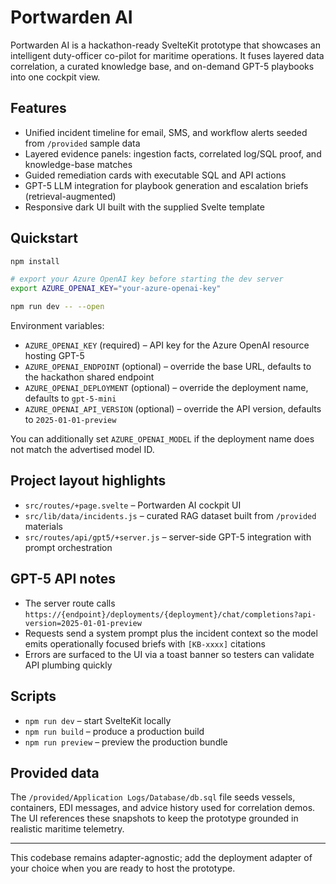 # Portwarden AI

Portwarden AI is a hackathon-ready SvelteKit prototype that showcases an intelligent duty-officer co-pilot for maritime operations. It fuses layered data correlation, a curated knowledge base, and on-demand GPT-5 playbooks into one cockpit view.

## Features

- Unified incident timeline for email, SMS, and workflow alerts seeded from `/provided` sample data
- Layered evidence panels: ingestion facts, correlated log/SQL proof, and knowledge-base matches
- Guided remediation cards with executable SQL and API actions
- GPT-5 LLM integration for playbook generation and escalation briefs (retrieval-augmented)
- Responsive dark UI built with the supplied Svelte template

## Quickstart

```sh
npm install

# export your Azure OpenAI key before starting the dev server
export AZURE_OPENAI_KEY="your-azure-openai-key"

npm run dev -- --open
```

Environment variables:

- `AZURE_OPENAI_KEY` (required) – API key for the Azure OpenAI resource hosting GPT-5
- `AZURE_OPENAI_ENDPOINT` (optional) – override the base URL, defaults to the hackathon shared endpoint
- `AZURE_OPENAI_DEPLOYMENT` (optional) – override the deployment name, defaults to `gpt-5-mini`
- `AZURE_OPENAI_API_VERSION` (optional) – override the API version, defaults to `2025-01-01-preview`

You can additionally set `AZURE_OPENAI_MODEL` if the deployment name does not match the advertised model ID.

## Project layout highlights

- `src/routes/+page.svelte` – Portwarden AI cockpit UI
- `src/lib/data/incidents.js` – curated RAG dataset built from `/provided` materials
- `src/routes/api/gpt5/+server.js` – server-side GPT-5 integration with prompt orchestration

## GPT-5 API notes

- The server route calls `https://{endpoint}/deployments/{deployment}/chat/completions?api-version=2025-01-01-preview`
- Requests send a system prompt plus the incident context so the model emits operationally focused briefs with `[KB-xxxx]` citations
- Errors are surfaced to the UI via a toast banner so testers can validate API plumbing quickly

## Scripts

- `npm run dev` – start SvelteKit locally
- `npm run build` – produce a production build
- `npm run preview` – preview the production bundle

## Provided data

The `/provided/Application Logs/Database/db.sql` file seeds vessels, containers, EDI messages, and advice history used for correlation demos. The UI references these snapshots to keep the prototype grounded in realistic maritime telemetry.

---

This codebase remains adapter-agnostic; add the deployment adapter of your choice when you are ready to host the prototype.
